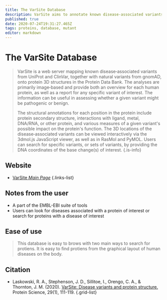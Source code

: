 ```yaml
---
title: The VarSite Database
description: VarSite aims to annotate known disease-associated variants in human genes with structural information from the 3D structures in the Protein Data Bank (PDB). The annotations are visualized using simple graphic depictions and various 3D molecular viewers.
published: true
date: 2020-07-24T19:31:27.465Z
tags: proteins, database, mutant
editor: markdown
---
```


# The VarSite Database

> VarSite is a web server mapping known disease‐associated variants from UniProt and ClinVar, together with natural variants from gnomAD, onto protein 3D structures in the Protein Data Bank. The analyses are primarily image‐based and provide both an overview for each human protein, as well as a report for any specific variant of interest. The information can be useful in assessing whether a given variant might be pathogenic or benign.
>
> The structural annotations for each position in the protein include protein secondary structure, interactions with ligand, metal, DNA/RNA, or other protein, and various measures of a given variant's possible impact on the protein's function. The 3D locations of the disease‐associated variants can be viewed interactively via the 3dmol.js JavaScript viewer, as well as in RasMol and PyMOL. Users can search for specific variants, or sets of variants, by providing the DNA coordinates of the base change(s) of interest.
{.is-info}

 

## Website 

- [VarSite *Main Page*](https://www.ebi.ac.uk/thornton-srv/databases/cgi-bin/VarSite/GetPage.pl?home=TRUE)
 {.links-list}

## Notes from the user
- A part of the EMBL-EBI suite of tools
- Users can look for diseases associated with a protein of interest or search for proteins with a disease of interest

## Ease of use
> This database is easy to brows with two main ways to search for protiens. It is easy to find protiens from the graphical layout of human diseases on the body.

## Citation 

- Laskowski, R. A., Stephenson, J. D., Sillitoe, I., Orengo, C. A., & Thornton, J. M. (2020). [VarSite: Disease variants and protein structure.](https://onlinelibrary.wiley.com/doi/full/10.1002/pro.3746) Protein Science, 29(1), 111-119.
{.grid-list}